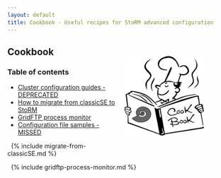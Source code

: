 ```yaml
---
layout: default
title: Cookbook - Useful recipes for StoRM advanced configuration
---
```


## Cookbook

<img src="assets/images/cookbook.jpg" width="180" style="float:right; margin-top: -20px; margin-right: 60px; margin-bottom: 40px;"/>

### Table of contents

* [Cluster configuration guides - DEPRECATED](http://storm.forge.cnaf.infn.it/documentation/cluster_conf)
* [How to migrate from classicSE to StoRM](#migrate-from-classicSE)
* [GridFTP process monitor](#gridftp-process-monitor)
* [Configuration file samples - MISSED](http://storm.forge.cnaf.infn.it/documentation/cookbook)

<a name="migrate-from-classicSE">&nbsp;</a>
{% include migrate-from-classicSE.md %}

<a name="gridftp-process-monitor">&nbsp;</a>
{% include gridftp-process-monitor.md %}
